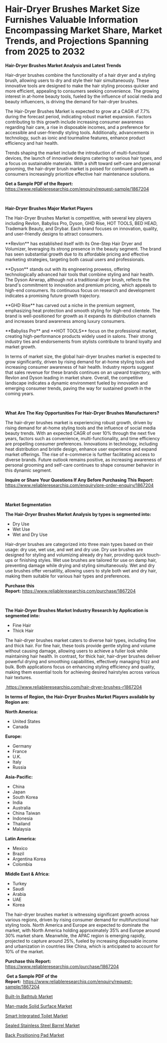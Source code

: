 <p><h1>Hair-Dryer Brushes Market Size Furnishes Valuable Information Encompassing Market Share, Market Trends, and Projections Spanning from 2025 to 2032</h1></p><p><strong>Hair-Dryer Brushes Market Analysis and Latest Trends</strong></p>
<p><p>Hair-dryer brushes combine the functionality of a hair dryer and a styling brush, allowing users to dry and style their hair simultaneously. These innovative tools are designed to make the hair styling process quicker and more efficient, appealing to consumers seeking convenience. The growing interest in at-home beauty tools, fueled by the influence of social media and beauty influencers, is driving the demand for hair-dryer brushes.</p><p>The Hair-Dryer Brushes Market is expected to grow at a CAGR of 7.7% during the forecast period, indicating robust market expansion. Factors contributing to this growth include increasing consumer awareness regarding hair care, a rise in disposable incomes, and a preference for accessible and user-friendly styling tools. Additionally, advancements in technology, such as ionic and tourmaline features, enhance product efficiency and hair health.</p><p>Trends shaping the market include the introduction of multi-functional devices, the launch of innovative designs catering to various hair types, and a focus on sustainable materials. With a shift toward self-care and personal grooming, the hair-dryer brush market is poised for continued growth as consumers increasingly prioritize effective hair maintenance solutions.</p></p>
<p><strong>Get a Sample PDF of the Report:&nbsp;</strong> <a href="https://www.reliableresearchiq.com/enquiry/request-sample/1867204?utm_campaign=1170&utm_medium=2&utm_source=Github&utm_content=ia&utm_term=05042025&utm_id=hair-dryer-brushes">https://www.reliableresearchiq.com/enquiry/request-sample/1867204</a></p>
<p>&nbsp;</p>
<p><strong>Hair-Dryer Brushes Major Market Players</strong></p>
<p><p>The Hair-Dryer Brushes Market is competitive, with several key players including Revlon, Babyliss Pro, Dyson, GHD Rise, HOT TOOLS, BED HEAD, Trademark Beauty, and Drybar. Each brand focuses on innovation, quality, and user-friendly designs to attract consumers.</p><p>**Revlon** has established itself with its One-Step Hair Dryer and Volumizer, leveraging its strong presence in the beauty segment. The brand has seen substantial growth due to its affordable pricing and effective marketing strategies, targeting both casual users and professionals. </p><p>**Dyson** stands out with its engineering prowess, offering technologically advanced hair tools that combine styling and hair health. The Dyson Airwrap, although not a traditional dryer brush, reflects the brand's commitment to innovation and premium pricing, which appeals to high-end consumers. Its continuous focus on research and development indicates a promising future growth trajectory.</p><p>**GHD Rise** has carved out a niche in the premium segment, emphasizing heat protection and smooth styling for high-end clientele. The brand is well-positioned for growth as it expands its distribution channels and increases brand awareness among luxury consumers.</p><p>**Babyliss Pro** and **HOT TOOLS** focus on the professional market, creating high-performance products widely used in salons. Their strong industry ties and endorsements from stylists contribute to brand loyalty and market growth.</p><p>In terms of market size, the global hair-dryer brushes market is expected to grow significantly, driven by rising demand for at-home styling tools and increasing consumer awareness of hair health. Industry reports suggest that sales revenue for these brands continues on an upward trajectory, with Revlon and Dyson leading in market share. Overall, the competitive landscape indicates a dynamic environment fueled by innovation and emerging consumer trends, paving the way for sustained growth in the coming years.</p></p>
<p>&nbsp;</p>
<p><strong>What Are The Key Opportunities For Hair-Dryer Brushes Manufacturers?</strong></p>
<p><p>The hair-dryer brushes market is experiencing robust growth, driven by rising demand for at-home styling tools and the influence of social media beauty trends. With an expected CAGR of over 10% through the next five years, factors such as convenience, multi-functionality, and time efficiency are propelling consumer preferences. Innovations in technology, including heat distribution and bristle design, enhance user experience and expand market offerings. The rise of e-commerce is further facilitating access to diverse brands. Future outlook remains positive, as increasing awareness of personal grooming and self-care continues to shape consumer behavior in this dynamic segment.</p></p>
<p><strong>Inquire or Share Your Questions If Any Before Purchasing This Report:</strong> <a href="https://www.reliableresearchiq.com/enquiry/pre-order-enquiry/1867204?utm_campaign=1170&utm_medium=2&utm_source=Github&utm_content=ia&utm_term=05042025&utm_id=hair-dryer-brushes">https://www.reliableresearchiq.com/enquiry/pre-order-enquiry/1867204</a></p>
<p>&nbsp;</p>
<p><strong>Market Segmentation</strong></p>
<p><strong>The Hair-Dryer Brushes Market Analysis by types is segmented into:</strong></p>
<p><ul><li>Dry Use</li><li>Wet Use</li><li>Wet and Dry Use</li></ul></p>
<p><p>Hair-dryer brushes are categorized into three main types based on their usage: dry use, wet use, and wet and dry use. Dry use brushes are designed for styling and volumizing already dry hair, providing quick touch-ups or finishing styles. Wet use brushes are tailored for use on damp hair, preventing damage while drying and styling simultaneously. Wet and dry use brushes offer versatility, allowing users to style both wet and dry hair, making them suitable for various hair types and preferences.</p></p>
<p><strong>Purchase this Report:&nbsp;</strong><a href="https://www.reliableresearchiq.com/purchase/1867204?utm_campaign=1170&utm_medium=2&utm_source=Github&utm_content=ia&utm_term=05042025&utm_id=hair-dryer-brushes">https://www.reliableresearchiq.com/purchase/1867204</a></p>
<p>&nbsp;</p>
<p><strong>The Hair-Dryer Brushes Market Industry Research by Application is segmented into:</strong></p>
<p><ul><li>Fine Hair</li><li>Thick Hair</li></ul></p>
<p><p>The hair-dryer brushes market caters to diverse hair types, including fine and thick hair. For fine hair, these tools provide gentle styling and volume without causing damage, allowing users to achieve a fuller look while maintaining hair health. In contrast, for thick hair, hair-dryer brushes deliver powerful drying and smoothing capabilities, effectively managing frizz and bulk. Both applications focus on enhancing styling efficiency and quality, making them essential tools for achieving desired hairstyles across various hair textures.</p></p>
<p><a href="https://www.reliableresearchiq.com/hair-dryer-brushes-r1867204?utm_campaign=1170&utm_medium=2&utm_source=Github&utm_content=ia&utm_term=05042025&utm_id=hair-dryer-brushes">&nbsp;https://www.reliableresearchiq.com/hair-dryer-brushes-r1867204</a></p>
<p><strong>In terms of Region, the Hair-Dryer Brushes Market Players available by Region are:</strong></p>
<p>
    <p> <strong> North America: </strong>
        <ul>
            <li>United States</li>
            <li>Canada</li>
        </ul>
        </p> 
    <p> <strong> Europe: </strong>
        <ul>
            <li>Germany</li>
            <li>France</li>
            <li>U.K.</li>
            <li>Italy</li>
            <li>Russia</li>
        </ul>
        </p> 
    <p> <strong> Asia-Pacific: </strong>
        <ul>
            <li>China</li>
            <li>Japan</li>
            <li>South Korea</li>
            <li>India</li>
            <li>Australia</li>
            <li>China Taiwan</li>
            <li>Indonesia</li>
            <li>Thailand</li>
            <li>Malaysia</li>
        </ul>
        </p> 
    <p> <strong> Latin America: </strong>
        <ul>
            <li>Mexico</li>
            <li>Brazil</li>
            <li>Argentina Korea</li>
            <li>Colombia</li>
        </ul>
        </p> 
    <p> <strong> Middle East & Africa: </strong>
        <ul>
            <li>Turkey</li>
            <li>Saudi</li>
            <li>Arabia</li>
            <li>UAE</li>
            <li>Korea</li>
        </ul>
    </p>
    </p>
<p><p>The hair-dryer brushes market is witnessing significant growth across various regions, driven by rising consumer demand for multifunctional hair styling tools. North America and Europe are expected to dominate the market, with North America holding approximately 35% and Europe around 30% market share. Meanwhile, the APAC region is emerging rapidly, projected to capture around 25%, fueled by increasing disposable income and urbanization in countries like China, which is anticipated to account for 10% of the market.</p></p>
<p><strong>Purchase this Report: </strong><a href="https://www.reliableresearchiq.com/purchase/1867204?utm_campaign=1170&utm_medium=2&utm_source=Github&utm_content=ia&utm_term=05042025&utm_id=hair-dryer-brushes">https://www.reliableresearchiq.com/purchase/1867204</a></p>
<p>&nbsp;<strong>Get a Sample PDF of the Report:&nbsp;&nbsp;</strong><a href="https://www.reliableresearchiq.com/enquiry/request-sample/1867204?utm_campaign=1170&utm_medium=2&utm_source=Github&utm_content=ia&utm_term=05042025&utm_id=hair-dryer-brushes">https://www.reliableresearchiq.com/enquiry/request-sample/1867204</a></p>
<p><strong></strong></p>
<p><p><a href="https://github.com/jolashta/Market-Research-Report-List-1/blob/main/built-in-bathtub-market.md?utm_campaign=1170&utm_medium=2&utm_source=Github&utm_content=ia&utm_term=05042025&utm_id=hair-dryer-brushes">Built-In Bathtub Market</a></p><p><a href="https://github.com/elhibacajka/Market-Research-Report-List-1/blob/main/man-made-solid-surface-market.md?utm_campaign=1170&utm_medium=2&utm_source=Github&utm_content=ia&utm_term=05042025&utm_id=hair-dryer-brushes">Man-made Solid Surface Market</a></p><p><a href="https://github.com/ienamoun/Market-Research-Report-List-1/blob/main/smart-integrated-toilet-market.md?utm_campaign=1170&utm_medium=2&utm_source=Github&utm_content=ia&utm_term=05042025&utm_id=hair-dryer-brushes">Smart Integrated Toilet Market</a></p><p><a href="https://github.com/drevertevell/Market-Research-Report-List-1/blob/main/sealed-stainless-steel-barrel-market.md?utm_campaign=1170&utm_medium=2&utm_source=Github&utm_content=ia&utm_term=05042025&utm_id=hair-dryer-brushes">Sealed Stainless Steel Barrel Market</a></p><p><a href="https://github.com/lazregaartun/Market-Research-Report-List-1/blob/main/back-positioning-pad-market.md?utm_campaign=1170&utm_medium=2&utm_source=Github&utm_content=ia&utm_term=05042025&utm_id=hair-dryer-brushes">Back Positioning Pad Market</a></p></p>